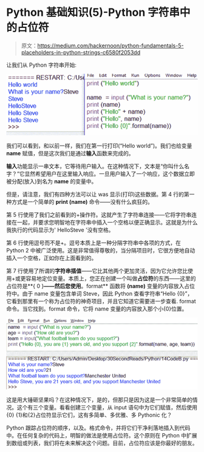 # Python 基础知识(5)-Python 字符串中的占位符

> 原文：<https://medium.com/hackernoon/python-fundamentals-5-placeholders-in-python-strings-c6580f2053dd>

让我们从 Python 字符串开始:

![](img/c193a92acb241baf6296ee4e8f1e73c1.png)

我们可以看到，和以前一样，我们在第一行打印(“Hello world”)。我们也给变量 **name** 赋值，但是这次我们是通过**输入**函数来完成的。

**输入**功能显示一串文本，它等待用户输入。在这种情况下，文本是“你叫什么名字？”它显然希望用户在这里输入响应。一旦用户输入了一个响应，这个数据立即被分配(放入)到名为 **name** 的变量中。

但是，请注意，我们有四种方法可以让 was 显示(打印)这些数据。第 4 行的第一种方式是一个简单的 **print (name)** 命令——没有什么疯狂的。

第 5 行使用了我们之前看到的+操作符。这就产生了字符串连接——它将字符串连接在一起，并要求您明智地在字符串中插入一个空格以便正确显示。这就是为什么我执行的代码显示为' HelloSteve '没有空格。

第 6 行使用逗号而不是+。逗号本质上是一种分隔字符串中各项的方式，在 Python 2 中被广泛使用。这是非常值得尊敬的，当分隔项目时，它很方便地自动插入一个空格，正如你在上面看到的。

第 7 行使用了所谓的**字符串插值**——它比其他两个更加灵活，因为它允许您比使用+或更容易地定位变量。本质上，您正在创建一个叫做**占位符**的东西——这里的占位符是**{ 0 }**——然后您使用**。format** 函数将 **(name)** 变量的内容放入占位符中。由于 name 变量包含单词 Steve，因此 Python 查看字符串“Hello {0}”，它看到那里有一个称为占位符的神奇项目，并且它知道它需要进一步查看. format 命令。当它找到。format 命令，它将 name 变量的内容放入那个小{0}位置。

![](img/bcab40a32d80c2fbc11375fe726c2487.png)

这是用大锤砸坚果吗？在这种情况下，是的，但那只是因为这是一个非常简单的情况。这个有三个变量。看看创建三个变量，从 input 语句中为它们赋值，然后使用{0} {1}和{2}占位符显示它们，这有多简单、多优雅、多 Pythonic 化？

Python 跟踪占位符的顺序，以及。格式命令，并将它们干净利落地插入到代码中。在任何复杂的代码上，明智的做法是使用占位符。这个原则在 Python 中扩展到数组或列表，我们将在未来解决这个问题。目前，占位符应该是你最好的朋友。